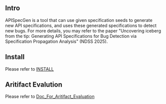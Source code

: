 ## Intro
APISpecGen is a tool that can use given specification seeds to generate new API specifications, and uses these generated specifications to detect new bugs. 
For more details, you may refer to the paper "Uncovering iceberg from the tip: Generating API Specifications for Bug Detection via Specification Propagation Analysis" (NDSS 2025).


## Install
Please refer to [INSTALL](./INSTALL.md)


## Aritifact Evalution
Please refer to [Doc_For_Aritifact_Evaluation](./Doc_For_Aritifact_Evaluation.md)

